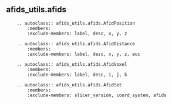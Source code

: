 ## afids_utils.afids

```{eval-rst}
    .. autoclass:: afids_utils.afids.AfidPosition
        :members:
        :exclude-members: label, desc, x, y, z
```

```{eval-rst}
    .. autoclass:: afids_utils.afids.AfidDistance
        :members:
        :exclude-members: label, desc, x, y, z, euc
```

```{eval-rst}
    .. autoclass:: afids_utils.afids.AfidVoxel
        :members:
        :exclude-members: label, desc, i, j, k
```

```{eval-rst}
    .. autoclass:: afids_utils.afids.AfidSet
        :members:
        :exclude-members: slicer_version, coord_system, afids
```
